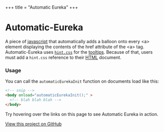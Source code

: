 +++
title = "Automatic Eureka"
+++

<link rel="stylesheet" href="/css/hint.css" />
<script src="/js/autoeureka.js"></script>
<script>
	window.onload = automaticEurekaInit;
</script>

# Automatic-Eureka
A piece of [javascript](https://www.javascript.com) that automatically adds a balloon onto every &lt;a> element displaying the contents of the href attribute of the &lt;a&gt; tag.
Automatic-Eureka uses [`hint.css`](https://kushagragour.in/lab/hint/) for the [tooltips](https://en.wikipedia.org/wiki/Tooltip). Because of that, users must add a `hint.css` reference to their [HTML](https://en.wikipedia.org/wiki/HTML) document.

### Usage
You can call the `automaticEurekaInit` function on documents load like this:
```html
<!-- snip -->
<body onload="automaticEurekaInit();" >
  <!-- blah blah blah -->
</body>
```
Try hovering over the links on this page to see Automatic Eureka in action.

[View this project on GitHub](https://github.com/Kiedtl/Automatic-Eureka)
